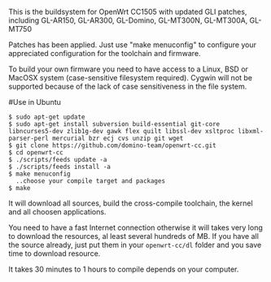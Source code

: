 This is the buildsystem for OpenWrt CC1505 with updated GLI patches,
including GL-AR150, GL-AR300, GL-Domino, GL-MT300N, GL-MT300A, GL-MT750

Patches has been applied. Just use "make menuconfig" to configure your appreciated
configuration for the toolchain and firmware.

To build your own firmware you need to have access to a Linux, BSD or MacOSX system
(case-sensitive filesystem required). Cygwin will not be supported because of
the lack of case sensitiveness in the file system.


#Use in Ubuntu

```
$ sudo apt-get update
$ sudo apt-get install subversion build-essential git-core libncurses5-dev zlib1g-dev gawk flex quilt libssl-dev xsltproc libxml-parser-perl mercurial bzr ecj cvs unzip git wget
$ git clone https://github.com/domino-team/openwrt-cc.git
$ cd openwrt-cc
$ ./scripts/feeds update -a
$ ./scripts/feeds install -a
$ make menuconfig
  ..choose your compile target and packages
$ make
```

It will download all sources, build the cross-compile toolchain, the kernel and all choosen applications.

You need to have a fast Internet connection otherwise it will takes very long to download the resources, al least several hundreds of MB. If you have all the source already, just put them in your `openwrt-cc/dl` folder and you save time to download resource.

It takes 30 minutes to 1 hours to compile depends on your computer. 
